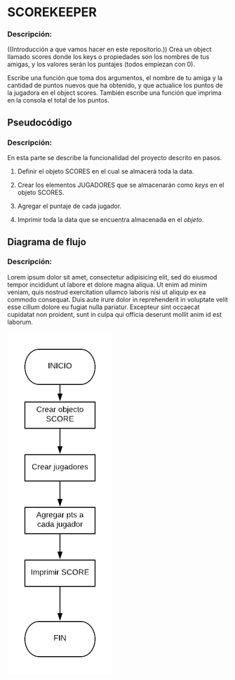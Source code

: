 # SCOREKEEPER

### Descripción:

((Introducción a que vamos hacer en este repositorio.)) Crea un object llamado scores donde los keys o propiedades son los nombres de tus amigas, y los valores serán los puntajes (todos empiezan con 0).

Escribe una función que toma dos argumentos, el nombre de tu amiga y la cantidad de puntos nuevos que ha obtenido, y que actualice los puntos de la jugadora en el object scores. También escribe una función que imprima en la consola el total de los puntos.

## Pseudocódigo
### Descripción:
En esta parte se describe la funcionalidad del proyecto descrito en pasos.

1. Definir el objeto SCORES en el cual se almacerá toda la data.

2. Crear los elementos JUGADORES que se almacenarán como *keys* en el objeto SCORES.

3. Agregar el puntaje de cada jugador.

4. Imprimir toda la data que se encuentra almacenada en el *objeto*.


## Diagrama de flujo

### Descripción:

Lorem ipsum dolor sit amet, consectetur adipisicing elit, sed do eiusmod tempor incididunt ut labore et dolore magna aliqua. Ut enim ad minim veniam, quis nostrud exercitation ullamco laboris nisi ut aliquip ex ea commodo consequat. Duis aute irure dolor in reprehenderit in voluptate velit esse cillum dolore eu fugiat nulla pariatur. Excepteur sint occaecat cupidatat non proident, sunt in culpa qui officia deserunt mollit anim id est laborum.

![Diagrama de flujo del problema SCOREKEEPER](assets/img/diagrama-flujo-scorekeeper.png)

